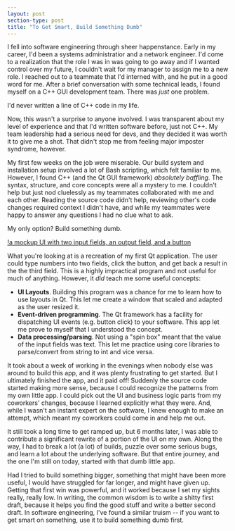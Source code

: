 ```yaml
---
layout: post
section-type: post
title: "To Get Smart, Build Something Dumb"
---
```


I fell into software engineering through sheer happenstance. Early in my career, I'd been a systems administratior and a network engineer. I'd come to a realization that the role I was in was going to go away and if I wanted control over my future, I couldn't wait for my manager to assign me to a new role. I reached out to a teammate that I'd interned with, and he put in a good word for me. After a brief conversation with some technical leads, I found myself on a C++ GUI development team. There was _just_ one problem.

I'd never written a line of C++ code in my life.

Now, this wasn't a surprise to anyone involved. I was transparent about my level of experience and that I'd written software before, just not C++. My team leadership had a serious need for devs, and they decided it was worth it to give me a shot. That didn't stop me from feeling major imposter syndrome, however.

My first few weeks on the job were miserable. Our build system and installation setup involved a lot of Bash scripting, which felt familiar to me. However, I found C++ (and the Qt GUI framework) _absolutely baffling_. The syntax, structure, and core concepts were all a mystery to me. I couldn't help but just nod cluelessly as my teammates collaborated with me and each other. Reading the source code didn't help, reviewing other's code changes required context I didn't have, and while my teammates were happy to answer any questions I had no clue what to ask.

My only option? Build something dumb.

[!a mockup UI with two input fields, an output field, and a button](/img/build-something-dumb/dumb-calc.jpeg)

What you're looking at is a recreation of my first Qt application. The user could type numbers into two fields, click the button, and get back a result in the the third field. This is a highly impractical program and not useful for much of anything. However, it _did_ teach me some useful concepts:

* **UI Layouts**. Building this program was a chance for me to learn how to use layouts in Qt. This let me create a window that scaled and adapted as the user resized it.
* **Event-driven programming**. The Qt framework has a facility for dispatching UI events (e.g. button click) to your software. This app let me prove to myself that I understood the concept.
* **Data processing/parsing**. Not using a "spin box" meant that the value of the input fields was text. This let me practice using core libraries to parse/convert from string to int and vice versa.

It took about a week of working in the evenings when nobody else was around to build this app, and it was plenty frustrating to get started. But I ultimately finished the app, and it paid off! Suddenly the source code started making more sense, because I could recognize the patterns from my own little app. I could pick out the UI and business logic parts from my coworkers' changes, because I learned explicitly what they were. And, while I wasn't an instant expert on the software, I knew enough to make an attempt, which meant my coworkers could come in and help me out.

It still took a long time to get ramped up, but 6 months later, I was able to contribute a significant rewrite of a portion of the UI on my own. Along the way, I had to break a lot (a lot) of builds, puzzle over some serious bugs, and learn a lot about the underlying software. But that entire journey, and the one I'm still on today, started with that dumb little app. 

Had I tried to build something bigger, something that might have been more useful, I would have struggled for far longer, and might have given up. Getting that first win was powerful, and it worked because I set my sights really, really low. In writing, the common wisdom is to write a shitty first draft, because it helps you find the good stuff and write a better second draft. In software engineering, I've found a similar truism -- if you want to get smart on something, use it to build something dumb first.
